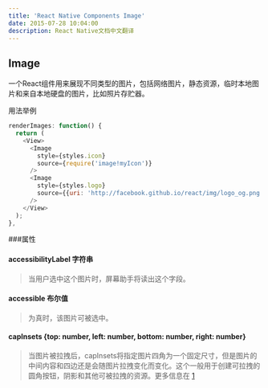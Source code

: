 ```yaml
---
title: 'React Native Components Image'
date: 2015-07-28 10:04:00
description: React Native文档中文翻译
---
```


## Image
一个React组件用来展现不同类型的图片，包括网络图片，静态资源，临时本地图片和来自本地硬盘的图片，比如照片存贮器。


用法举例

```javascript
renderImages: function() {
  return (
    <View>
      <Image
        style={styles.icon}
        source={require('image!myIcon')}
      />
      <Image
        style={styles.logo}
        source={{uri: 'http://facebook.github.io/react/img/logo_og.png'}}
      />
    </View>
  );
},
```

###属性
#### accessibilityLabel 字符串
> 当用户选中这个图片时，屏幕助手将读出这个字段。

#### accessible 布尔值
> 为真时，该图片可被选中。

#### capInsets {top: number, left: number, bottom: number, right: number}
> 当图片被拉拽后，capInsets将指定图片四角为一个固定尺寸，但是图片的中间内容和四边还是会随图片拉拽变化而变化。这个一般用于创建可拉拽的圆角按钮，阴影和其他可被拉拽的资源。更多信息在 <a href="https://ruby-china.org/topics/6168">1</a>
